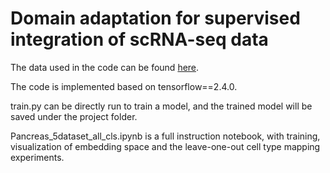 # Domain adaptation for supervised integration of scRNA-seq data

The data used in the code can be found [here](https://drive.google.com/drive/folders/1vxet6GnzgonI0g7CxlrAAYdHzSNq-G8b).

The code is implemented based on tensorflow==2.4.0.

train.py can be directly run to train a model, and the trained model will be saved under the project folder.

Pancreas_5dataset_all_cls.ipynb is a full instruction notebook, with training, visualization of embedding space and the leave-one-out cell type mapping experiments.
